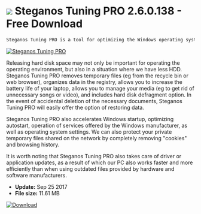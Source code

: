 # ![](https://cdn.softexe.net/static/icon/5/steganos-tuning-pro-10809.png) Steganos Tuning PRO 2.6.0.138 - Free Download

```sh
Steganos Tuning PRO is a tool for optimizing the Windows operating system. Thanks to it, we will get rid of unnecessary files, which in turn will speed up the operation of our computer.
```
[![Steganos Tuning PRO](https:https://tse4.mm.bing.net/th?id=OIP.fp5DiecXDl3jZrqofswy4gHaFE&pid=Api)](https://softexe.net/win/system/system-tools/steganos-tuning-pro:pRhRa.html)

Releasing hard disk space may not only be important for operating the operating environment, but also in a situation where we have less HDD. Steganos Tuning PRO removes temporary files (eg from the recycle bin or web browser), organizes data in the registry, allows you to increase the battery life of your laptop, allows you to manage your media (eg to get rid of unnecessary songs or video), and includes hard disk defragment option. In the event of accidental deletion of the necessary documents, Steganos Tuning PRO will easily offer the option of restoring data.
 
 Steganos Tuning PRO also accelerates Windows startup, optimizing autostart, operation of services offered by the Windows manufacturer, as well as operating system settings. We can also protect your private temporary files shared on the network by completely removing "cookies" and browsing history.
 
 It is worth noting that Steganos Tuning PRO also takes care of driver or application updates, as a result of which our PC also works faster and more efficiently than when using outdated files provided by hardware and software manufacturers.


- **Update:** Sep 25 2017
- **File size:** 11.61 MB

[![Download](https://cdn.softexe.net/static/img/download.png)](https://softexe.net/win/system/system-tools/steganos-tuning-pro:pRhRa.html)

